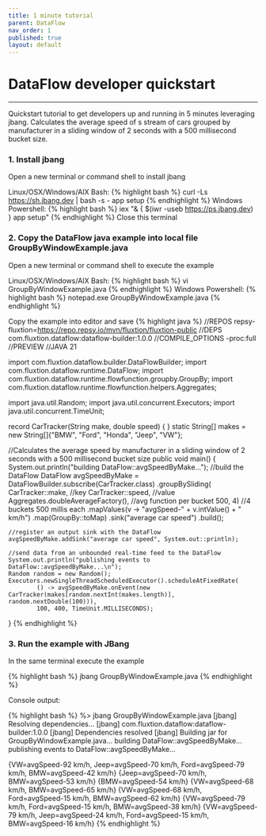 ```yaml
---
title: 1 minute tutorial
parent: DataFlow
nav_order: 1
published: true
layout: default
---
```

# DataFlow developer quickstart
---

Quickstart tutorial to get developers up and running in 5 minutes leveraging jbang. Calculates the average speed 
of s stream of cars grouped by manufacturer in a sliding window of 2 seconds with a 500 millisecond bucket size.

### 1.  Install jbang 
Open a new terminal or command shell to install jbang

Linux/OSX/Windows/AIX Bash:
{% highlight bash %} curl -Ls https://sh.jbang.dev | bash -s - app setup {% endhighlight %}
Windows Powershell:
{% highlight bash %} iex "& { $(iwr -useb https://ps.jbang.dev) } app setup" {% endhighlight %}
Close this terminal

### 2.  Copy the DataFlow java example into local file GroupByWindowExample.java
Open a new terminal or command shell to execute the example

Linux/OSX/Windows/AIX Bash:
{% highlight bash %} vi GroupByWindowExample.java {% endhighlight %}
Windows Powershell:
{% highlight bash %} notepad.exe GroupByWindowExample.java {% endhighlight %}

Copy the example into editor and save
{% highlight java %}
//REPOS repsy-fluxtion=https://repo.repsy.io/mvn/fluxtion/fluxtion-public
//DEPS com.fluxtion.dataflow:dataflow-builder:1.0.0
//COMPILE_OPTIONS -proc:full
//PREVIEW
//JAVA 21

import com.fluxtion.dataflow.builder.DataFlowBuilder;
import com.fluxtion.dataflow.runtime.DataFlow;
import com.fluxtion.dataflow.runtime.flowfunction.groupby.GroupBy;
import com.fluxtion.dataflow.runtime.flowfunction.helpers.Aggregates;

import java.util.Random;
import java.util.concurrent.Executors;
import java.util.concurrent.TimeUnit;

record CarTracker(String make, double speed) { }
static String[] makes = new String[]{"BMW", "Ford", "Honda", "Jeep", "VW"};

//Calculates the average speed by manufacturer in a sliding window of 2 seconds with a 500 millisecond bucket size
public void main() {
    System.out.println("building DataFlow::avgSpeedByMake...");
    //build the DataFlow
    DataFlow avgSpeedByMake = DataFlowBuilder.subscribe(CarTracker.class)
            .groupBySliding(
                    CarTracker::make, //key
                    CarTracker::speed, //value
                    Aggregates.doubleAverageFactory(), //avg function per bucket
                    500, 4) //4 buckets 500 millis each
            .mapValues(v -> "avgSpeed-" + v.intValue() + " km/h")
            .map(GroupBy::toMap)
            .sink("average car speed")
            .build();

    //register an output sink with the DataFlow
    avgSpeedByMake.addSink("average car speed", System.out::println);

    //send data from an unbounded real-time feed to the DataFlow
    System.out.println("publishing events to DataFlow::avgSpeedByMake...\n");
    Random random = new Random();
    Executors.newSingleThreadScheduledExecutor().scheduleAtFixedRate(
            () -> avgSpeedByMake.onEvent(new CarTracker(makes[random.nextInt(makes.length)], random.nextDouble(100))),
            100, 400, TimeUnit.MILLISECONDS);
}
{% endhighlight %}

### 3. Run the example with JBang
In the same terminal execute the example

{% highlight bash %}
jbang GroupByWindowExample.java
{% endhighlight %}

Console output: 

{% highlight bash %}
%> jbang GroupByWindowExample.java
[jbang] Resolving dependencies...
[jbang]    com.fluxtion.dataflow:dataflow-builder:1.0.0
[jbang] Dependencies resolved
[jbang] Building jar for GroupByWindowExample.java...
building DataFlow::avgSpeedByMake...
publishing events to DataFlow::avgSpeedByMake...

{VW=avgSpeed-92 km/h, Jeep=avgSpeed-70 km/h, Ford=avgSpeed-79 km/h, BMW=avgSpeed-42 km/h}
{Jeep=avgSpeed-70 km/h, BMW=avgSpeed-53 km/h}
{BMW=avgSpeed-54 km/h}
{VW=avgSpeed-68 km/h, BMW=avgSpeed-65 km/h}
{VW=avgSpeed-68 km/h, Ford=avgSpeed-15 km/h, BMW=avgSpeed-62 km/h}
{VW=avgSpeed-79 km/h, Ford=avgSpeed-15 km/h, BMW=avgSpeed-38 km/h}
{VW=avgSpeed-79 km/h, Jeep=avgSpeed-24 km/h, Ford=avgSpeed-15 km/h, BMW=avgSpeed-16 km/h}
{% endhighlight %}